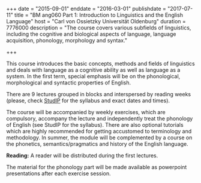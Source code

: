 +++
date = "2015-09-01"
enddate = "2016-03-01"
publishdate = "2017-07-11"
title = "BM ang060 Part 1:  Introduction to Linguistics and the English Language"
host = "Carl von Ossietzky Universität Oldenburg"
duration = 7776000
description = "The course covers various subfields of linguistics, including the cognitive and biological aspects of language, language acquisition, phonology, morphology and syntax."

+++

This course introduces the basic concepts, methods and fields of linguistics and deals with language as a cognitive ability as well as language as a system. In the first term, special emphasis will be on the phonological, morphological and syntactic properties of English.

There are 9 lectures grouped in blocks and interspersed by reading weeks (please, check [StudIP](https://elearning.uni-oldenburg.de/dispatch.php/course/details/index/34bf203ee9731de1de5a44b708ed0ee9) for the syllabus and exact dates and times).

The course will be accompanied by weekly exercises, which are compulsory, accompany the lecture and independently treat the phonology of English (see StudIP for the syllabus). There are also optional tutorials which are highly recommended for getting accustomed to terminology and methodology. In summer, the module will be complemented by a course on the phonetics, semantics/pragmatics and history of the English language.

**Reading:** A reader will be distributed during the first lectures.

The material for the phonology part will be made available as powerpoint presentations after each exercise session.

